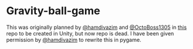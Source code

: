 # Gravity-ball-game
This was originally planned by [@hamdivazim](https://www.github.com/hamdivazim) and [@OctoBoss1305](https://www.github.com/OctoBoss1305) in [this](https://github.com/hamdivazim/UnityGame/) repo to be created in Unity, but now repo is dead. I have been given permission by [@hamdivazim](https://www.github.com/hamdivazim) to rewrite this in pygame.
